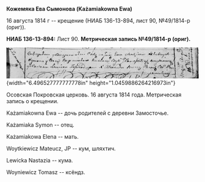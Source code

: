 **Кожемяка Ева Сымонова (Każamiakowna Ewa)**

16 августа 1814 г -- крещение (НИАБ 136-13-894, лист 90, №49/1814-р
(ориг)).

**НИАБ 136-13-894:** Лист 90. **Метрическая запись №49/1814-р (ориг).**

![](./media/683dd435db32fe772080f51b37e098b5db92ce2b.png){width="6.496527777777778in"
height="1.0459886264216973in"}

Осовская Покровская церковь. 16 августа 1814 года. Метрическая запись о
крещении.

Każamiakowna Ewa -- дочь родителей с деревни Замосточье.

Każamiaka Symon -- отец.

Każamiakowa Elena -- мать.

Woytkiewicz Mateucz, JP -- кум, шляхтич.

Lewicka Nastazia -- кума.

Woyniewicz Tomasz -- ксёндз.
